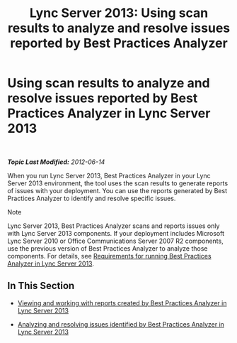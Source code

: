 ﻿---
title: 'Lync Server 2013: Using scan results to analyze and resolve issues reported by Best Practices Analyzer'
TOCTitle: Using scan results to analyze and resolve issues reported by Best Practices Analyzer
ms:assetid: cf1154a6-4de3-4d14-b99b-73a88014347b
ms:mtpsurl: https://technet.microsoft.com/en-us/library/Gg591350(v=OCS.15)
ms:contentKeyID: 48185581
ms.date: 07/23/2014
mtps_version: v=OCS.15
---

<div data-xmlns="http://www.w3.org/1999/xhtml">

<div class="topic" data-xmlns="http://www.w3.org/1999/xhtml" data-msxsl="urn:schemas-microsoft-com:xslt" data-cs="http://msdn.microsoft.com/en-us/">

<div data-asp="http://msdn2.microsoft.com/asp">

# Using scan results to analyze and resolve issues reported by Best Practices Analyzer in Lync Server 2013

</div>

<div id="mainSection">

<div id="mainBody">

<span> </span>

_**Topic Last Modified:** 2012-06-14_

When you run Lync Server 2013, Best Practices Analyzer in your Lync Server 2013 environment, the tool uses the scan results to generate reports of issues with your deployment. You can use the reports generated by Best Practices Analyzer to identify and resolve specific issues.

<div>


> [!NOTE]
> Lync Server 2013, Best Practices Analyzer scans and reports issues only with Lync Server 2013 components. If your deployment includes Microsoft Lync Server 2010 or Office Communications Server 2007 R2 components, use the previous version of Best Practices Analyzer to analyze those components. For details, see <A href="lync-server-2013-requirements-for-running-best-practices-analyzer.md">Requirements for running Best Practices Analyzer in Lync Server 2013</A>.



</div>

<div>

## In This Section

  - [Viewing and working with reports created by Best Practices Analyzer in Lync Server 2013](lync-server-2013-viewing-and-working-with-reports-created-by-best-practices-analyzer.md)

  - [Analyzing and resolving issues identified by Best Practices Analyzer in Lync Server 2013](lync-server-2013-analyzing-and-resolving-issues-identified-by-best-practices-analyzer.md)

</div>

</div>

<span> </span>

</div>

</div>

</div>


